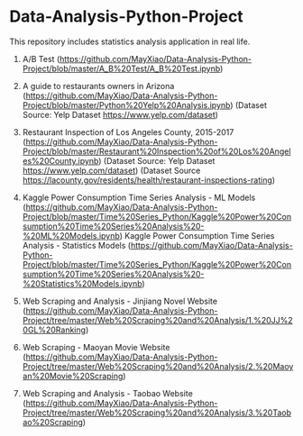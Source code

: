 # Data-Analysis-Python-Project

This repository includes statistics analysis application in real life. 

1. A/B Test (https://github.com/MayXiao/Data-Analysis-Python-Project/blob/master/A_B%20Test/A_B%20Test.ipynb)

2. A guide to restaurants owners in Arizona (https://github.com/MayXiao/Data-Analysis-Python-Project/blob/master/Python%20Yelp%20Analysis.ipynb) (Dataset Source: Yelp Dataset https://www.yelp.com/dataset)

3. Restaurant Inspection of Los Angeles County, 2015-2017 (https://github.com/MayXiao/Data-Analysis-Python-Project/blob/master/Restaurant%20Inspection%20of%20Los%20Angeles%20County.ipynb) (Dataset Source: Yelp Dataset https://www.yelp.com/dataset) (Dataset Source https://lacounty.gov/residents/health/restaurant-inspections-rating)

4. Kaggle Power Consumption Time Series Analysis - ML Models (https://github.com/MayXiao/Data-Analysis-Python-Project/blob/master/Time%20Series_Python/Kaggle%20Power%20Consumption%20Time%20Series%20Analysis%20-%20ML%20Models.ipynb)
  Kaggle Power Consumption Time Series Analysis - Statistics Models (https://github.com/MayXiao/Data-Analysis-Python-Project/blob/master/Time%20Series_Python/Kaggle%20Power%20Consumption%20Time%20Series%20Analysis%20-%20Statistics%20Models.ipynb)

5. Web Scraping and Analysis - Jinjiang Novel Website (https://github.com/MayXiao/Data-Analysis-Python-Project/tree/master/Web%20Scraping%20and%20Analysis/1.%20JJ%20GL%20Ranking)

6. Web Scraping - Maoyan Movie Website (https://github.com/MayXiao/Data-Analysis-Python-Project/tree/master/Web%20Scraping%20and%20Analysis/2.%20Maoyan%20Movie%20Scraping)

7. Web Scraping and Analysis - Taobao Website (https://github.com/MayXiao/Data-Analysis-Python-Project/tree/master/Web%20Scraping%20and%20Analysis/3.%20Taobao%20Scraping)
